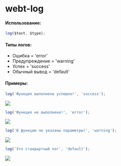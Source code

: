 # webt-log

#### Использование:
```javascript
log($text, $type);
```

#### Типы логов:
- Ошибка = 'error'
- Предупреждение = 'warning'
- Успех = 'success'
- Обычный вывод = 'default'

#### Примеры:
```javascript
log('Функция выполнена успешно!', 'success'); 
```
<img src="https://webtitov.ru/apps/webt-log/webt-log__success.svg" />

```javascript
log('Функция не выполнена!', 'error'); 
```
<img src="https://webtitov.ru/apps/webt-log/webt-log_error.svg" />

```javascript
log('В функции не указаны параметры!', 'warning'); 
```
<img src="https://webtitov.ru/apps/webt-log/webt-log__warning.svg" />

```javascript
log('Это стандартный лог', 'default'); 
```
<img src="https://webtitov.ru/apps/webt-log/webt-log_default.svg" />


